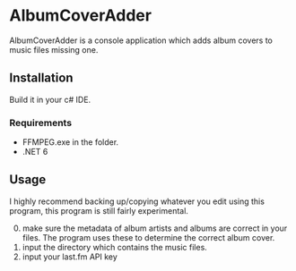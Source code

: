 # AlbumCoverAdder 

AlbumCoverAdder is a console application which adds album covers to music files missing one.

## Installation

Build it in your c# IDE.

### Requirements

- FFMPEG.exe in the folder.
- .NET 6

## Usage

I highly recommend backing up/copying whatever you edit using this program, this program is still fairly experimental.

0. make sure the metadata of album artists and albums are correct in your files. The program uses these to determine the correct album cover.
1. input the directory which contains the music files.
2. input your last.fm API key
